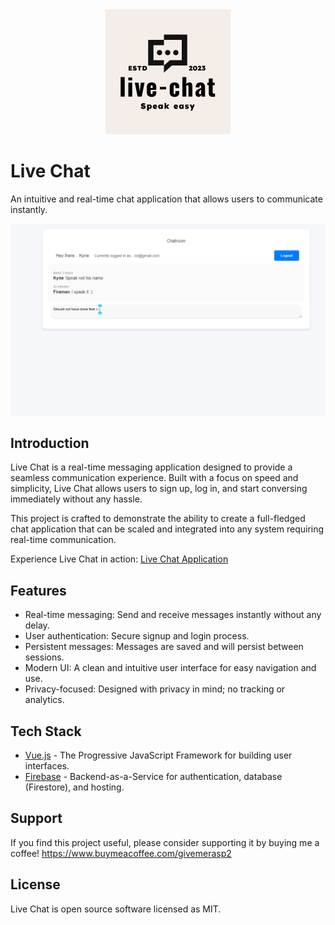   <div align="center">
    <img alt="live-chat" src="public/icon.png" width="200">
  </div>
  
# Live Chat

An intuitive and real-time chat application that allows users to communicate instantly.

![Live Chat](/public/Chatroom%20ScreenShot.png)

## Introduction

Live Chat is a real-time messaging application designed to provide a seamless communication experience. Built with a focus on speed and simplicity, Live Chat allows users to sign up, log in, and start conversing immediately without any hassle.

This project is crafted to demonstrate the ability to create a full-fledged chat application that can be scaled and integrated into any system requiring real-time communication.

Experience Live Chat in action: [Live Chat Application](https://live-chat-2ecc8.web.app/)


## Features

- Real-time messaging: Send and receive messages instantly without any delay.
- User authentication: Secure signup and login process.
- Persistent messages: Messages are saved and will persist between sessions.
- Modern UI: A clean and intuitive user interface for easy navigation and use.
- Privacy-focused: Designed with privacy in mind; no tracking or analytics.

## Tech Stack

- [Vue.js](https://vuejs.org/) - The Progressive JavaScript Framework for building user interfaces.
- [Firebase](https://firebase.google.com/) - Backend-as-a-Service for authentication, database (Firestore), and hosting.


## Support
If you find this project useful, please consider supporting it by buying me a coffee!
https://www.buymeacoffee.com/givemerasp2

## License
Live Chat is open source software licensed as MIT.
